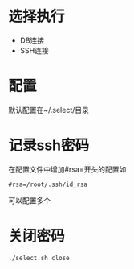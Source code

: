 # 选择执行

* DB连接
* SSH连接

# 配置

默认配置在~/.select/目录

# 记录ssh密码

在配置文件中增加#rsa=开头的配置如
```
#rsa=/root/.ssh/id_rsa
```
可以配置多个

# 关闭密码
```
./select.sh close
```
